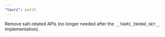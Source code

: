 ```yaml
---
"tauri": patch
---
```


Remove salt-related APIs (no longer needed after the `__TAURI_INVOKE_KEY__` implementation).
